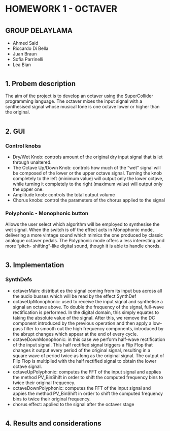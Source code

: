 # HOMEWORK 1 - OCTAVER
# 
## GROUP DELAYLAMA
* Ahmed Said
* Riccardo Di Bella
* Juan Braun 
* Sofia Parrinelli
* Lea Bian
# 
# 

## 1. Probem description
The aim of the project is to develop an octaver using the SuperCollider programming language. The octaver  mixes the input signal with a synthesised signal whose musical tone is one octave lower or higher than the original.
#
#
## 2. GUI
### Control knobs
*  Dry/Wet Knob: controls amount of the original dry input signal that is let through unaltered.
*   The Octave Up/Down Knob: controls how much of the ”wet” signal will be composed of the lower or the upper octave signal. Turning the knob completely to the left (minimum value) will output only the lower octave, while turning it completely to the right (maximum value) will output only the upper one. 
*   Amplitude knob: controls the total output volume
*   Chorus knobs: control the parameters of the chorus applied to the signal
### Polyphonic - Monophonic button
Allows the user select which algorithm will be employed to synthesise the wet signal. When the switch is off the effect acts in Monophonic mode, delivering a more vintage sound which mimics the one produced by classic analogue octaver pedals. The Polyphonic mode offers a less interesting and more ”pitch- shifting”-like digital sound, though it is able to handle chords.
#
#
## 3. Implementation
### SynthDefs
* octaverMain: distribut
es the signal coming from its input bus across all the audio busses which will be read by the effect SynthDef
* octaveUpMonophonic:  used to receive the input signal and synthetise a signal an octave above.
To double the frequency of the signal, full-wave rectification is performed. In the digital domain, this simply equates to taking the absolute value of the signal. After this, we remove the DC component introduced by the previous operation and then apply a low-pass filter to smooth out the high frequency components, introduced by the abrupt changes which appear at the end of every cycle.
* octaveDownMonophonic: in this case we perform half-wave rectification of the input signal. This half rectified signal triggers a Flip Flop that changes it output every period of the original signal, resulting in a square wave of period twice as long as the original signal. The output of Flip Flop is multiplied with the half rectified signal to obtain the lower octave signal. 
* octaveUpPolyphonic: computes the FFT of the input signal and applies the method PV_BinShift in order to shift the computed frequency bins to twice their original frequency.
* octaveDownPolyphonic: computes the FFT of the input signal and appies the method PV_BinShift in order to shift the computed frequency bins to twice their original frequency.
* chorus effect:   applied  to  the  signal  after  the  octaver  stage
#
#
## 4. Results and considerations

